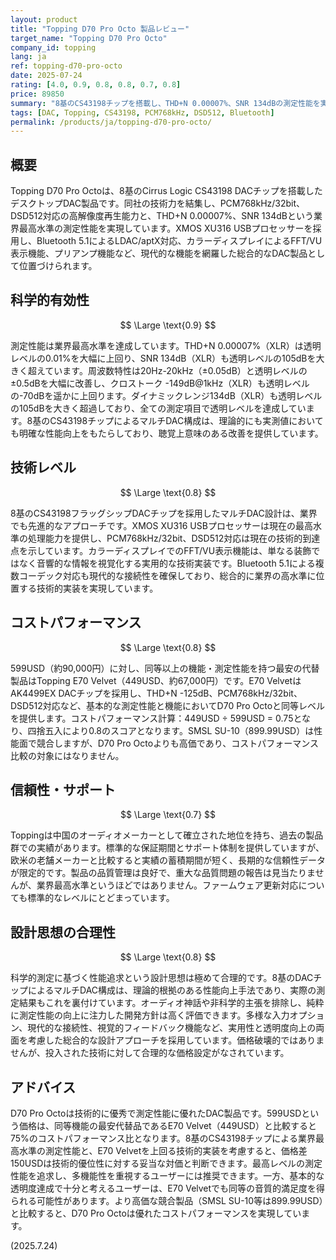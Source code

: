 ```yaml
---
layout: product
title: "Topping D70 Pro Octo 製品レビュー"
target_name: "Topping D70 Pro Octo"
company_id: topping
lang: ja
ref: topping-d70-pro-octo
date: 2025-07-24
rating: [4.0, 0.9, 0.8, 0.8, 0.7, 0.8]
price: 89850
summary: "8基のCS43198チップを搭載し、THD+N 0.00007%、SNR 134dBの測定性能を実現したハイエンドDAC。優れた科学的有効性と技術レベルを持つが、同等機能の製品と比較すると価格面で若干の劣勢。"
tags: [DAC, Topping, CS43198, PCM768kHz, DSD512, Bluetooth]
permalink: /products/ja/topping-d70-pro-octo/
---
```


## 概要

Topping D70 Pro Octoは、8基のCirrus Logic CS43198 DACチップを搭載したデスクトップDAC製品です。同社の技術力を結集し、PCM768kHz/32bit、DSD512対応の高解像度再生能力と、THD+N 0.00007%、SNR 134dBという業界最高水準の測定性能を実現しています。XMOS XU316 USBプロセッサーを採用し、Bluetooth 5.1によるLDAC/aptX対応、カラーディスプレイによるFFT/VU表示機能、プリアンプ機能など、現代的な機能を網羅した総合的なDAC製品として位置づけられます。

## 科学的有効性

$$ \Large \text{0.9} $$

測定性能は業界最高水準を達成しています。THD+N 0.00007%（XLR）は透明レベルの0.01%を大幅に上回り、SNR 134dB（XLR）も透明レベルの105dBを大きく超えています。周波数特性は20Hz-20kHz（±0.05dB）と透明レベルの±0.5dBを大幅に改善し、クロストーク -149dB@1kHz（XLR）も透明レベルの-70dBを遥かに上回ります。ダイナミックレンジ134dB（XLR）も透明レベルの105dBを大きく超過しており、全ての測定項目で透明レベルを達成しています。8基のCS43198チップによるマルチDAC構成は、理論的にも実測値においても明確な性能向上をもたらしており、聴覚上意味のある改善を提供しています。

## 技術レベル

$$ \Large \text{0.8} $$

8基のCS43198フラッグシップDACチップを採用したマルチDAC設計は、業界でも先進的なアプローチです。XMOS XU316 USBプロセッサーは現在の最高水準の処理能力を提供し、PCM768kHz/32bit、DSD512対応は現在の技術的到達点を示しています。カラーディスプレイでのFFT/VU表示機能は、単なる装飾ではなく音響的な情報を視覚化する実用的な技術実装です。Bluetooth 5.1による複数コーデック対応も現代的な接続性を確保しており、総合的に業界の高水準に位置する技術的実装を実現しています。

## コストパフォーマンス

$$ \Large \text{0.8} $$

599USD（約90,000円）に対し、同等以上の機能・測定性能を持つ最安の代替製品はTopping E70 Velvet（449USD、約67,000円）です。E70 VelvetはAK4499EX DACチップを採用し、THD+N -125dB、PCM768kHz/32bit、DSD512対応など、基本的な測定性能と機能においてD70 Pro Octoと同等レベルを提供します。コストパフォーマンス計算：449USD ÷ 599USD = 0.75となり、四捨五入により0.8のスコアとなります。SMSL SU-10（899.99USD）は性能面で競合しますが、D70 Pro Octoよりも高価であり、コストパフォーマンス比較の対象にはなりません。

## 信頼性・サポート

$$ \Large \text{0.7} $$

Toppingは中国のオーディオメーカーとして確立された地位を持ち、過去の製品群での実績があります。標準的な保証期間とサポート体制を提供していますが、欧米の老舗メーカーと比較すると実績の蓄積期間が短く、長期的な信頼性データが限定的です。製品の品質管理は良好で、重大な品質問題の報告は見当たりませんが、業界最高水準というほどではありません。ファームウェア更新対応についても標準的なレベルにとどまっています。

## 設計思想の合理性

$$ \Large \text{0.8} $$

科学的測定に基づく性能追求という設計思想は極めて合理的です。8基のDACチップによるマルチDAC構成は、理論的根拠のある性能向上手法であり、実際の測定結果もこれを裏付けています。オーディオ神話や非科学的主張を排除し、純粋に測定性能の向上に注力した開発方針は高く評価できます。多様な入力オプション、現代的な接続性、視覚的フィードバック機能など、実用性と透明度向上の両面を考慮した総合的な設計アプローチを採用しています。価格破壊的ではありませんが、投入された技術に対して合理的な価格設定がなされています。

## アドバイス

D70 Pro Octoは技術的に優秀で測定性能に優れたDAC製品です。599USDという価格は、同等機能の最安代替品であるE70 Velvet（449USD）と比較すると75%のコストパフォーマンス比となります。8基のCS43198チップによる業界最高水準の測定性能と、E70 Velvetを上回る技術的実装を考慮すると、価格差150USDは技術的優位性に対する妥当な対価と判断できます。最高レベルの測定性能を追求し、多機能性を重視するユーザーには推奨できます。一方、基本的な透明度達成で十分と考えるユーザーは、E70 Velvetでも同等の音質的満足度を得られる可能性があります。より高価な競合製品（SMSL SU-10等は899.99USD）と比較すると、D70 Pro Octoは優れたコストパフォーマンスを実現しています。

(2025.7.24)